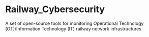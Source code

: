 # Railway_Cybersecurity
A set of open-source tools for monitoring Operational Technology (OT)/Information Technology (IT) railway network infrastructures
